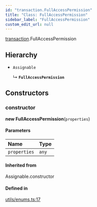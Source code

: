 ```yaml
---
id: "transaction.FullAccessPermission"
title: "Class: FullAccessPermission"
sidebar_label: "FullAccessPermission"
custom_edit_url: null
---
```


[transaction](../modules/transaction.md).FullAccessPermission

## Hierarchy

- `Assignable`

  ↳ **`FullAccessPermission`**

## Constructors

### constructor

**new FullAccessPermission**(`properties`)

#### Parameters

| Name | Type |
| :------ | :------ |
| `properties` | `any` |

#### Inherited from

Assignable.constructor

#### Defined in

[utils/enums.ts:17](https://github.com/maxhr/near--near-api-js/blob/d8efa7d5/packages/near-api-js/src/utils/enums.ts#L17)
